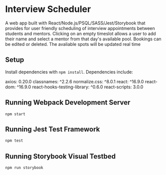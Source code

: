 # Interview Scheduler

A web app built with React/Node.js/PSQL/SASS/Jest/Storybook that provides for user friendly scheduling of interview appointments between students and mentors. Clicking on an empty timeslot allows a user to add their name and select a mentor from that day's available pool. Bookings can be edited or deleted. The avaliable spots will be updated real time

## Setup

Install dependencies with `npm install`.
Dependencies include:

axios: 0.20.0
classnames: ^2.2.6
normalize.css: ^8.0.1
react: ^16.9.0
react-dom: ^16.9.0
react-hooks-testing-library: ^0.6.0
react-scripts: 3.0.0

## Running Webpack Development Server

```
npm start
```

## Running Jest Test Framework

```sh
npm test
```

## Running Storybook Visual Testbed

```sh
npm run storybook
```
